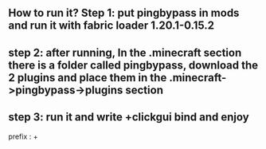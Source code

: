 How to run it?
Step 1: put pingbypass in mods and run it with fabric loader 1.20.1-0.15.2 
------------------
step 2: after running,
In the .minecraft section there is a folder called pingbypass, download the 2 plugins and place them in the .minecraft->pingbypass->plugins section 
-------------------
step 3: run it and write +clickgui bind <key> and enjoy 
-------------------
prefix : +
